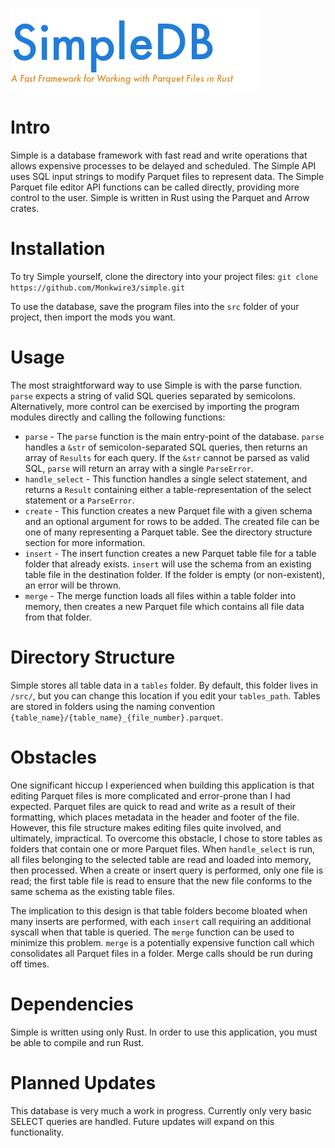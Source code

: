 ![Simple Logo](https://github.com/Monkwire3/simple/blob/main/simple_image.png)


# Intro #
Simple is a database framework with fast read and write operations that allows expensive processes to be delayed and scheduled. The Simple API uses SQL input strings to modify Parquet files to represent data. The Simple Parquet file editor API functions can be called directly, providing more control to the user. Simple is written in Rust using the Parquet and Arrow crates.


# Installation #
To try Simple yourself, clone the directory into your project files:
`git clone https://github.com/Monkwire3/simple.git`

To use the database, save the program files into the `src` folder of your project, then import the mods you want.

# Usage #
The most straightforward way to use Simple is with the parse function. `parse` expects a string of valid SQL queries separated by semicolons.  Alternatively, more control can be exercised by importing the program modules directly and calling the following functions:
- `parse` - The `parse` function is the main entry-point of the database. `parse` handles a `&str` of semicolon-separated SQL queries, then returns an array of `Results` for each query. If the `&str` cannot be parsed as valid SQL, `parse` will return an array with a single `ParseError`.
- `handle_select` - This function handles a single select statement, and returns a `Result` containing either a table-representation of the select statement or a `ParseError`.
- `create` - This function creates a new Parquet file with a given schema and an optional argument for rows to be added. The created file can be one of many representing a Parquet table. See the directory structure section for more information.
- `insert` - The insert function creates a new Parquet table file for a table folder that already exists. `insert` will use the schema from an existing table file in the destination folder. If the folder is empty (or non-existent), an error will be thrown.
- `merge` - The merge function loads all files within a table folder into memory, then creates a new Parquet file which contains all file data from that folder.


# Directory Structure #
Simple stores all table data in a `tables` folder. By default, this folder lives in `/src/`, but you can change this location if you edit your `tables_path`. Tables are stored in folders using the naming convention `{table_name}/{table_name}_{file_number}.parquet`.


# Obstacles #
One significant hiccup I experienced when building this application is that editing Parquet files is more complicated and error-prone than I had expected. Parquet files are quick to read and write as a result of their formatting, which places metadata in the header and footer of the file. However, this file structure makes editing files quite involved, and ultimately, impractical. To overcome this obstacle, I chose to store tables as folders that contain one or more Parquet files. When `handle_select` is run, all files belonging to the selected table are read and loaded into memory, then processed. When a create or insert query is performed, only one file is read; the first table file is read to ensure that the new file conforms to the same schema as the existing table files.

The implication to this design is that table folders become bloated when many inserts are performed, with each `insert` call requiring an additional syscall when that table is queried. The `merge` function can be used to minimize this problem. `merge` is a potentially expensive function call which consolidates all Parquet files in a folder. Merge calls should be run during off times.

# Dependencies #
Simple is written using only Rust. In order to use this application, you must be able to compile and run Rust.

# Planned Updates #
This database is very much a work in progress. Currently only very basic SELECT queries are handled. Future updates will expand on this functionality.

